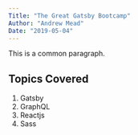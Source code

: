 ```yaml
---
Title: "The Great Gatsby Bootcamp"
Author: "Andrew Mead"
Date: "2019-05-04"
---
```


This is a common paragraph.

## Topics Covered

1. Gatsby
2. GraphQL
3. Reactjs
4. Sass
